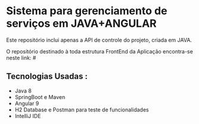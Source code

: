 <h1> Sistema para gerenciamento de serviços em JAVA+ANGULAR </h1>
<p><bold> Este repositório inclui apenas a API de controle do projeto, criada em JAVA.<bold></p>
<p><bold> O repositório destinado à toda estrutura FrontEnd da Aplicação encontra-se neste link:  #  <bold></p>
<body>
<h2> Tecnologias Usadas : </h2>
<ul>
  <li> Java 8 </li>
  <li> SpringBoot e Maven </li>
  <li> Angular 9 </li>
  <li> H2 Database e Postman para teste de funcionalidades</li>
  <li> IntelliJ IDE </li>
</ul>

</body>
